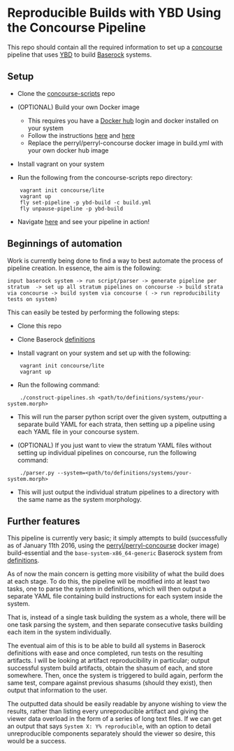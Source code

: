 # Reproducible Builds with YBD Using the Concourse Pipeline

This repo should contain all the required information to set up a
[concourse](http://concourse.ci/) pipeline that uses
[YBD](https://github.com/devcurmudgeon/ybd.git) to build
[Baserock](http://wiki.baserock.org/) systems.

## Setup

- Clone the
[concourse-scripts](https://github.com/perryl/concourse-scripts.git) repo

- (OPTIONAL) Build your own Docker image
  - This requires you have a [Docker hub](http://hub.docker.com/) login and
docker installed on your system
  - Follow the instructions [here](http://doc.docker.com/linux/step_four) and
[here](http://doc.docker.com/linux/step_six)
  - Replace the perryl/perryl-concourse docker image in build.yml with your own
    docker hub image

- Install vagrant on your system

- Run the following from the concourse-scripts repo directory:
```
    vagrant init concourse/lite
    vagrant up
    fly set-pipeline -p ybd-build -c build.yml
    fly unpause-pipeline -p ybd-build
```

- Navigate [here](http://192.168.100.4:8080/pipelines/ybd-build) and see your
pipeline in action!

## Beginnings of automation

Work is currently being done to find a way to best automate the process of
pipeline creation. In essence, the aim is the following:

`input baserock system -> run script/parser -> generate pipeline per stratum 
 -> set up all stratum pipelines on concourse -> build strata via concourse
 -> build system via concourse ( -> run reproducibility tests on system)`

This can easily be tested by performing the following steps:

- Clone this repo

- Clone Baserock [definitions](
http://git.baserock.org/cgi-bin/cgit.cgi/baserock/baserock/definitions.git/)

- Install vagrant on your system and set up with the following:
```
    vagrant init concourse/lite
    vagrant up
```

- Run the following command:
```
    ./construct-pipelines.sh <path/to/definitions/systems/your-system.morph>
```
  - This will run the parser python script over the given system, outputting a
    separate build YAML for each strata, then setting up a pipeline using each
    YAML file in your concourse system.

- (OPTIONAL) If you just want to view the stratum YAML files without setting up
individual pipelines on concourse, run the following command:
```
    ./parser.py --system=<path/to/definitions/systems/your-system.morph>
```
  - This will just output the individual stratum pipelines to a directory with
    the same name as the system morphology.

## Further features

This pipeline is currently very basic; it simply attempts to build
(successfully as of January 11th 2016, using the 
[perryl/perryl-concourse](https://hub.docker.com/r/perryl/perryl-concourse/)
docker image) build-essential and the `base-system-x86_64-generic` Baserock
system from [definitions](
http://git.baserock.org/cgi-bin/cgit.cgi/baserock/baserock/definitions.git/).

As of now the main concern is getting more visibility of what the build does at
each stage. To do this, the pipeline will be modified into at least two tasks,
one to parse the system in definitions, which will then output a separate YAML
file containing build instructions for each system inside the system.

That is, instead of a single task building the system as a whole, there will
be one task parsing the system, and then separate consecutive tasks building
each item in the system individually.

The eventual aim of this is to be able to build all systems in Baserock
definitions with ease and once completed, run tests on the resulting artifacts.
I will be looking at artifact reproducibility in particular; output successful
system build artifacts, obtain the shasum of each, and store somewhere. Then,
once the system is triggered to build again, perform the same test, compare
against previous shasums (should they exist), then output that information to
the user.

The outputted data should be easily readable by anyone wishing to view the
results, rather than listing every unreproducible artifact and giving the
viewer data overload in the form of a series of long text files. If we can get
an output that says `System X: Y% reproducible`, with an option to detail
unreproducible components separately should the viewer so desire, this would
be a success.
